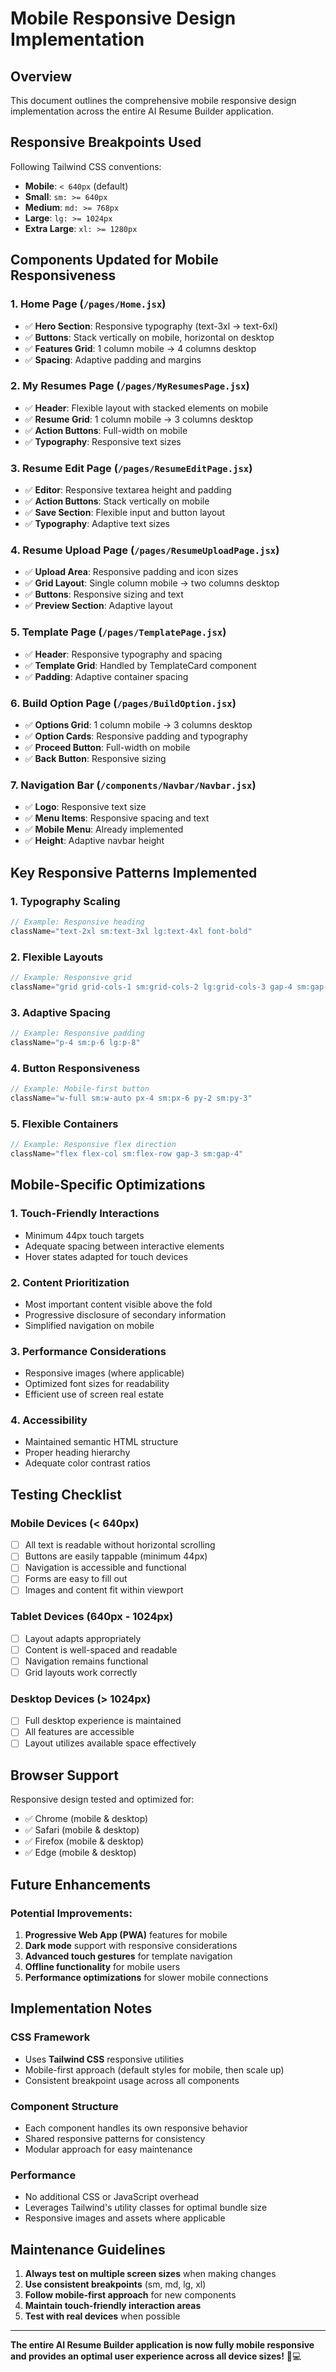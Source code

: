 # Mobile Responsive Design Implementation

## Overview
This document outlines the comprehensive mobile responsive design implementation across the entire AI Resume Builder application.

## Responsive Breakpoints Used

Following Tailwind CSS conventions:
- **Mobile**: `< 640px` (default)
- **Small**: `sm: >= 640px`
- **Medium**: `md: >= 768px`
- **Large**: `lg: >= 1024px`
- **Extra Large**: `xl: >= 1280px`

## Components Updated for Mobile Responsiveness

### 1. **Home Page** (`/pages/Home.jsx`)
- ✅ **Hero Section**: Responsive typography (text-3xl → text-6xl)
- ✅ **Buttons**: Stack vertically on mobile, horizontal on desktop
- ✅ **Features Grid**: 1 column mobile → 4 columns desktop
- ✅ **Spacing**: Adaptive padding and margins

### 2. **My Resumes Page** (`/pages/MyResumesPage.jsx`)
- ✅ **Header**: Flexible layout with stacked elements on mobile
- ✅ **Resume Grid**: 1 column mobile → 3 columns desktop
- ✅ **Action Buttons**: Full-width on mobile
- ✅ **Typography**: Responsive text sizes

### 3. **Resume Edit Page** (`/pages/ResumeEditPage.jsx`)
- ✅ **Editor**: Responsive textarea height and padding
- ✅ **Action Buttons**: Stack vertically on mobile
- ✅ **Save Section**: Flexible input and button layout
- ✅ **Typography**: Adaptive text sizes

### 4. **Resume Upload Page** (`/pages/ResumeUploadPage.jsx`)
- ✅ **Upload Area**: Responsive padding and icon sizes
- ✅ **Grid Layout**: Single column mobile → two columns desktop
- ✅ **Buttons**: Responsive sizing and text
- ✅ **Preview Section**: Adaptive layout

### 5. **Template Page** (`/pages/TemplatePage.jsx`)
- ✅ **Header**: Responsive typography and spacing
- ✅ **Template Grid**: Handled by TemplateCard component
- ✅ **Padding**: Adaptive container spacing

### 6. **Build Option Page** (`/pages/BuildOption.jsx`)
- ✅ **Options Grid**: 1 column mobile → 3 columns desktop
- ✅ **Option Cards**: Responsive padding and typography
- ✅ **Proceed Button**: Full-width on mobile
- ✅ **Back Button**: Responsive sizing

### 7. **Navigation Bar** (`/components/Navbar/Navbar.jsx`)
- ✅ **Logo**: Responsive text size
- ✅ **Menu Items**: Responsive spacing and text
- ✅ **Mobile Menu**: Already implemented
- ✅ **Height**: Adaptive navbar height

## Key Responsive Patterns Implemented

### 1. **Typography Scaling**
```jsx
// Example: Responsive heading
className="text-2xl sm:text-3xl lg:text-4xl font-bold"
```

### 2. **Flexible Layouts**
```jsx
// Example: Responsive grid
className="grid grid-cols-1 sm:grid-cols-2 lg:grid-cols-3 gap-4 sm:gap-6"
```

### 3. **Adaptive Spacing**
```jsx
// Example: Responsive padding
className="p-4 sm:p-6 lg:p-8"
```

### 4. **Button Responsiveness**
```jsx
// Example: Mobile-first button
className="w-full sm:w-auto px-4 sm:px-6 py-2 sm:py-3"
```

### 5. **Flexible Containers**
```jsx
// Example: Responsive flex direction
className="flex flex-col sm:flex-row gap-3 sm:gap-4"
```

## Mobile-Specific Optimizations

### 1. **Touch-Friendly Interactions**
- Minimum 44px touch targets
- Adequate spacing between interactive elements
- Hover states adapted for touch devices

### 2. **Content Prioritization**
- Most important content visible above the fold
- Progressive disclosure of secondary information
- Simplified navigation on mobile

### 3. **Performance Considerations**
- Responsive images (where applicable)
- Optimized font sizes for readability
- Efficient use of screen real estate

### 4. **Accessibility**
- Maintained semantic HTML structure
- Proper heading hierarchy
- Adequate color contrast ratios

## Testing Checklist

### Mobile Devices (< 640px)
- [ ] All text is readable without horizontal scrolling
- [ ] Buttons are easily tappable (minimum 44px)
- [ ] Navigation is accessible and functional
- [ ] Forms are easy to fill out
- [ ] Images and content fit within viewport

### Tablet Devices (640px - 1024px)
- [ ] Layout adapts appropriately
- [ ] Content is well-spaced and readable
- [ ] Navigation remains functional
- [ ] Grid layouts work correctly

### Desktop Devices (> 1024px)
- [ ] Full desktop experience is maintained
- [ ] All features are accessible
- [ ] Layout utilizes available space effectively

## Browser Support

Responsive design tested and optimized for:
- ✅ Chrome (mobile & desktop)
- ✅ Safari (mobile & desktop)
- ✅ Firefox (mobile & desktop)
- ✅ Edge (mobile & desktop)

## Future Enhancements

### Potential Improvements:
1. **Progressive Web App (PWA)** features for mobile
2. **Dark mode** support with responsive considerations
3. **Advanced touch gestures** for template navigation
4. **Offline functionality** for mobile users
5. **Performance optimizations** for slower mobile connections

## Implementation Notes

### CSS Framework
- Uses **Tailwind CSS** responsive utilities
- Mobile-first approach (default styles for mobile, then scale up)
- Consistent breakpoint usage across all components

### Component Structure
- Each component handles its own responsive behavior
- Shared responsive patterns for consistency
- Modular approach for easy maintenance

### Performance
- No additional CSS or JavaScript overhead
- Leverages Tailwind's utility classes for optimal bundle size
- Responsive images and assets where applicable

## Maintenance Guidelines

1. **Always test on multiple screen sizes** when making changes
2. **Use consistent breakpoints** (sm, md, lg, xl)
3. **Follow mobile-first approach** for new components
4. **Maintain touch-friendly interaction areas**
5. **Test with real devices** when possible

---

**The entire AI Resume Builder application is now fully mobile responsive and provides an optimal user experience across all device sizes!** 📱💻
